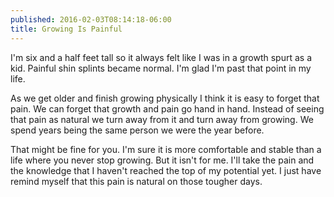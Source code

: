 ```yaml
---
published: 2016-02-03T08:14:18-06:00
title: Growing Is Painful
---
```

I'm six and a half feet tall so it always felt like I was in a growth spurt as a kid. Painful shin splints became normal. I'm glad I'm past that point in my life.

As we get older and finish growing physically I think it is easy to forget that pain. We can forget that growth and pain go hand in hand. Instead of seeing that pain as natural we turn away from it and turn away from growing. We spend years being the same person we were the year before.

That might be fine for you. I'm sure it is more comfortable and stable than a life where you never stop growing. But it isn't for me. I'll take the pain and the knowledge that I haven't reached the top of my potential yet. I just have remind myself that this pain is natural on those tougher days.